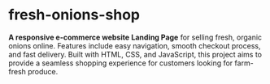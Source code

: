 ﻿# fresh-onions-shop


__A responsive e-commerce website__ __Landing Page__ for selling fresh, organic onions online. Features include easy navigation, smooth checkout process, and fast delivery. Built with HTML, CSS, and JavaScript, this project aims to provide a seamless shopping experience for customers looking for farm-fresh produce.
